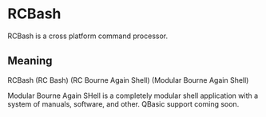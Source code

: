 <!--
 Copyright (C) 2021 Kai D. Gonzalez
 
 This program is free software: you can redistribute it and/or modify
 it under the terms of the GNU Affero General Public License as
 published by the Free Software Foundation, either version 3 of the
 License, or (at your option) any later version.
 
 This program is distributed in the hope that it will be useful,
 but WITHOUT ANY WARRANTY; without even the implied warranty of
 MERCHANTABILITY or FITNESS FOR A PARTICULAR PURPOSE.  See the
 GNU Affero General Public License for more details.
 
 You should have received a copy of the GNU Affero General Public License
 along with this program.  If not, see <http://www.gnu.org/licenses/>.
-->

# RCBash

RCBash is a cross platform command processor.

## Meaning

RCBash (RC Bash) (RC Bourne Again Shell) (Modular Bourne Again Shell)

Modular Bourne Again SHell is a completely modular shell application with a system of manuals,
software, and other. QBasic support coming soon.
